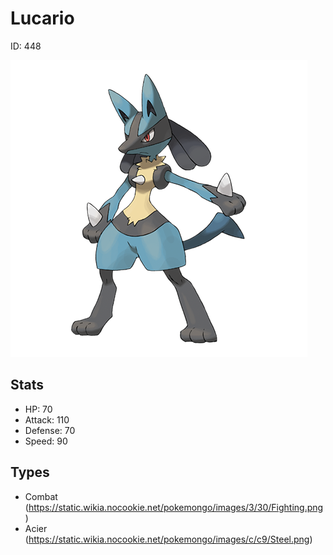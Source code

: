 # Lucario


ID: 448

![](https://raw.githubusercontent.com/PokeAPI/sprites/master/sprites/pokemon/other/official-artwork/448.png "Lucario")

## Stats


 - HP: 70
 - Attack: 110
 - Defense: 70
 - Speed: 90

## Types


 - Combat (https://static.wikia.nocookie.net/pokemongo/images/3/30/Fighting.png)
 - Acier (https://static.wikia.nocookie.net/pokemongo/images/c/c9/Steel.png)
